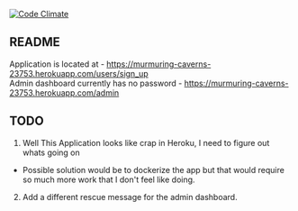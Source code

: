 [![Code Climate](https://codeclimate.com/github/rjjb3427/smartypants/badges/gpa.svg)](https://codeclimate.com/github/rjjb3427/smartypants)

## README
Application is located at -  https://murmuring-caverns-23753.herokuapp.com/users/sign_up </br>
Admin dashboard currently has no password - https://murmuring-caverns-23753.herokuapp.com/admin

## TODO

1. Well This Application looks like crap in Heroku, I need to figure out whats going on
  - Possible solution would be to dockerize the app but that would require so much more work that I don't feel like doing.
2. Add a different rescue message for the admin dashboard.

